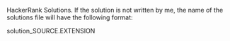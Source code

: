 HackerRank Solutions. If the solution is not written by me, the name of the solutions file will have the following format:

solution_SOURCE.EXTENSION
